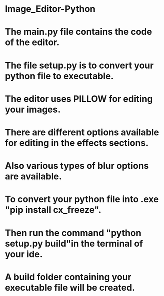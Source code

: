 # Image_Editor-Python
# The main.py file contains the code of the editor.
# The file setup.py is to convert your python file to executable.
# The editor uses PILLOW for editing your images.
# There are different options available for editing in the effects sections.
# Also various types of blur options are available.
# To convert your python file into .exe "pip install cx_freeze".
# Then run the command "python setup.py build"in the terminal of your ide.
# A build folder containing your executable file will be created.
